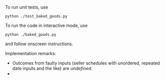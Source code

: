 To run unit tests, use

```
python ./test_baked_goods.py
```

To run the code in interactive mode, use

```
python ./baked_goods.py
```
and follow onscreen instructions.

Implementation remarks:

 - Outcomes from faulty inputs (seller schedules with
   unordered, repeated date inputs and the like) are _undefined_.
 - 

